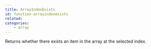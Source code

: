 ```yaml
---
title: ArrayIndexExists
id: function-arrayindexexists
related:
categories:
    - array
---
```


Returns whether there exists an item in the array at the selected index.
